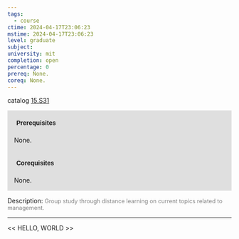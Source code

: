 ```yaml
---
tags:
  - course
ctime: 2024-04-17T23:06:23
mstime: 2024-04-17T23:06:23
level: graduate
subject: 
university: mit
completion: open
percentage: 0
prereq: None.
coreq: None.
---
```


catalog [15.S31](http://student.mit.edu/catalog/m15c.html#15.S31)

<span style="display: block; padding: 15px; background-color: rgb(100, 100, 100, 0.2);"><font id="m_prereq1349_0" style="display: block; font-family: Arial, sans-serif; font-weight: bold; padding: 5px">Prerequisites</font><br><span id="prereq1349_0">None.</span></span>
<span style="display: block; padding: 15px; background-color: rgb(100, 100, 100, 0.2);"><font id="m_coreq1349_0" style="display: block; font-family: Arial, sans-serif; font-weight: bold; padding: 5px">Corequisites</font><br><span id="coreq1349_0">None.</span></span>

<font style="">Description:</font>
<font style="color: grey; font-size: 0.8rem;">Group study through distance learning on current topics related to management.</font>



---

<< HELLO, WORLD >>
